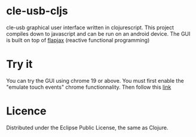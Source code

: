 cle-usb-cljs
============

cle-usb graphical user interface written in clojurescript.
This project compiles down to javascript and can be run on an android device.
The GUI is built on top of [flapjax](http://www.flapjax-lang.org/) (reactive functional programming)

Try it
======

You can try the GUI using chrome 19 or above. You must first enable the "emulate touch events" chrome functionnality. Then follow this [link](http://cle-usb-cljs.herokuapp.com/)

Licence
=======

Distributed under the Eclipse Public License, the same as Clojure.
